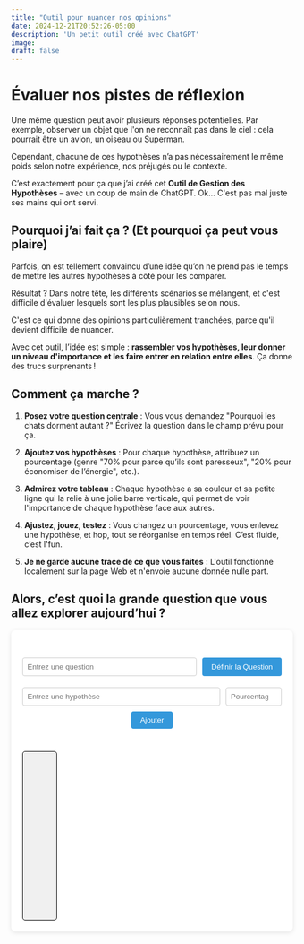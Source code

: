 ```yaml
---
title: "Outil pour nuancer nos opinions"
date: 2024-12-21T20:52:26-05:00
description: 'Un petit outil créé avec ChatGPT'
image:
draft: false
---
```


# Évaluer nos pistes de réflexion 

Une même question peut avoir plusieurs réponses potentielles. Par exemple, observer un objet que l'on ne reconnaît pas dans le ciel : cela pourrait être un avion, un oiseau ou Superman.

Cependant, chacune de ces hypothèses n’a pas nécessairement le même poids selon notre expérience, nos préjugés ou le contexte.

C’est exactement pour ça que j’ai créé cet **Outil de Gestion des Hypothèses** – avec un coup de main de ChatGPT. Ok... C'est pas mal juste ses mains qui ont servi.

## Pourquoi j’ai fait ça ? (Et pourquoi ça peut vous plaire)

Parfois, on est tellement convaincu d’une idée qu’on ne prend pas le temps de mettre les autres hypothèses à côté pour les comparer. 

Résultat ? Dans notre tête, les différents scénarios se mélangent, et c'est difficile d'évaluer lesquels sont les plus plausibles selon nous.

C'est ce qui donne des opinions particulièrement tranchées, parce qu'il devient difficile de nuancer. 

Avec cet outil, l’idée est simple : **rassembler vos hypothèses, leur donner un niveau d'importance et les faire entrer en relation entre elles**. Ça donne des trucs surprenants !

## Comment ça marche ?

1. **Posez votre question centrale** : Vous vous demandez "Pourquoi les chats dorment autant ?" Écrivez la question dans le champ prévu pour ça.

2. **Ajoutez vos hypothèses** : Pour chaque hypothèse, attribuez un pourcentage (genre "70% pour parce qu’ils sont paresseux", "20% pour économiser de l’énergie", etc.).

3. **Admirez votre tableau** : Chaque hypothèse a sa couleur et sa petite ligne qui la relie à une jolie barre verticale, qui permet de voir l'importance de chaque hypothèse face aux autres.

4. **Ajustez, jouez, testez** : Vous changez un pourcentage, vous enlevez une hypothèse, et hop, tout se réorganise en temps réel. C’est fluide, c’est l'fun.

5. **Je ne garde aucune trace de ce que vous faites** : L'outil fonctionne localement sur la page Web et n'envoie aucune donnée nulle part.

## Alors, c’est quoi la grande question que vous allez explorer aujourd’hui ? 



<div id="hypothesis-tool">
    <h2 id="question-subtitle" class="hidden"></h2> 
    
 <div id="question-form">
        <input type="text" id="question-input" placeholder="Entrez une question">
        <button id="set-question-button">Définir la Question</button>
    </div>
    
 <div id="hypothesis-form">
        <input type="text" id="hypothesis-input" placeholder="Entrez une hypothèse">
        <input type="number" id="percentage-input" placeholder="Pourcentage" min="0" max="100">
        <button id="add-button">Ajouter</button>
    </div>
    
  <div id="hypotheses-container">
    <svg id="connections-svg"></svg>
   <div id="hypotheses-list"></div>
        <div id="percentage-bar-vertical">
            <div id="bar-segments"></div>
        </div>
    </div>
</div>


<style>
    #hypothesis-tool {
        max-width: 800px;
        margin: 0 auto; /* Centrer l'outil sur la page */
        padding: 20px;
        background-color: #ffffff;
        border-radius: 8px;
        box-shadow: 0 2px 8px rgba(0, 0, 0, 0.1);
        position: relative; /* Pour positionner le SVG correctement */
    }

    #question-form,
    #hypothesis-form {
        display: flex;
        gap: 10px;
        margin-bottom: 20px;
        justify-content: center;
        flex-wrap: wrap; /* Permettre le retour à la ligne sur petits écrans */
    }

    #question-form input[type="text"],
    #hypothesis-form input[type="text"],
    #hypothesis-form input[type="number"] {
        padding: 8px;
        border: 1px solid #ccc;
        border-radius: 4px;
    }

    #question-form input[type="text"],
    #hypothesis-form input[type="text"] {
        flex: 1 1 300px; /* Flex-grow, Flex-shrink, Flex-basis */
        min-width: 200px;
    }

    #hypothesis-form input[type="number"] {
        width: 100px;
    }

    #set-question-button,
    #add-button {
        padding: 8px 16px;
        background-color: #3498db;
        color: white;
        border: none;
        border-radius: 4px;
        cursor: pointer;
        transition: background-color 0.3s;
        flex: 0 0 auto;
    }

    #set-question-button:hover,
    #add-button:hover {
        background-color: #2980b9;
    }

    #hypotheses-container {
        display: flex;
        gap: 20px;
        justify-content: space-between;
        align-items: flex-end;
        flex-wrap: wrap; /* Permettre le retour à la ligne sur petits écrans */
        position: relative; /* Pour positionner le SVG absolument */
    }

    #connections-svg {
        position: absolute;
        top: 0;
        left: 0;
        width: 100%;
        height: 100%;
        pointer-events: none; /* Permettre les interactions avec les éléments sous le SVG */
        z-index: 1; /* Positionner derrière les éléments */
    }

    #hypotheses-list {
        flex: 1 1 400px;
        max-width: 600px;
        display: flex;
        flex-direction: column-reverse; /* Inverser l'ordre pour aligner avec la barre */
        position: relative;
        z-index: 2; /* Positionner au-dessus du SVG */
    }

    .hypothesis-item {
        display: flex;
        align-items: center;
        margin-bottom: 10px;
        padding: 10px;
        border: 1px solid #ddd;
        border-left: 10px solid #000;
        border-radius: 5px;
        background-color: #fff;
        transition: background-color 0.3s;
        animation: fadeIn 0.5s ease-in-out;
        position: relative;
        z-index: 2; /* Positionner au-dessus du SVG */
    }

    .hypothesis-item:hover {
        background-color: #f9f9f9;
    }

    .hypothesis-color {
        width: 15px;
        height: 15px;
        border-radius: 50%;
        margin-right: 10px;
    }

    .hypothesis-details {
        flex: 1;
        display: flex;
        align-items: center;
    }

    .hypothesis-details span {
        margin-right: 10px;
        flex: 1;
    }

    .hypothesis-details input[type="number"] {
        width: 80px;
        padding: 5px;
        border: 1px solid #ccc;
        border-radius: 4px;
        margin-right: 10px;
    }

    .delete-button {
        background-color: #e74c3c;
        color: white;
        border: none;
        padding: 5px 10px;
        border-radius: 3px;
        cursor: pointer;
        transition: background-color 0.3s;
    }

    .delete-button:hover {
        background-color: #c0392b;
    }

    #percentage-bar-vertical {
        width: 60px;
        height: 300px;
        border: 1px solid #000;
        display: flex;
        flex-direction: column-reverse; /* Pour que le plus grand soit en bas */
        overflow: hidden;
        position: relative;
        background-color: #f0f0f0;
        border-radius: 5px;
        transition: all 0.5s ease-in-out;
        z-index: 2; /* Positionner au-dessus du SVG */
    }

    #bar-segments {
        width: 100%;
        height: 100%;
        display: flex;
        flex-direction: column-reverse; /* Assurer que le premier segment est en bas */
        transition: all 0.5s ease-in-out;
    }

    .segment {
        width: 100%;
        transition: height 0.5s ease-in-out, background-color 0.5s ease-in-out;
        animation: fadeIn 0.5s ease-in-out;
        position: relative;
    }

    .segment::after {
        content: attr(title);
        position: absolute;
        left: 50%;
        bottom: 0;
        transform: translateX(-50%);
        background: rgba(0, 0, 0, 0.7);
        color: #fff;
        padding: 2px 5px;
        border-radius: 3px;
        font-size: 10px;
        opacity: 0;
        transition: opacity 0.3s;
    }

    .segment:hover::after {
        opacity: 1;
    }

    @keyframes fadeIn {
        from { opacity: 0; transform: translateY(-10px); }
        to { opacity: 1; transform: translateY(0); }
    }

    /* Media Queries pour Responsivité */
    @media (max-width: 768px) {
        #hypotheses-container {
            flex-direction: column;
            align-items: center;
        }

        #percentage-bar-vertical {
            width: 80%;
            height: 200px;
        }

        #hypotheses-list {
            max-width: 100%;
        }
    }
</style>

<!-- Scripts JavaScript spécifiques à l'outil -->
<script>
    // ---------------------------------------------
    // Gestion des hypothèses
    // ---------------------------------------------
    let hypotheses = [];
    const colors = ['#FF5733', '#33FF57', '#3357FF', '#F333FF', '#FF33A8', '#33FFF5'];

    // Éléments du DOM
    const addButton = document.getElementById('add-button');
    const setQuestionButton = document.getElementById('set-question-button');
    const questionInput = document.getElementById('question-input');
    const questionSubtitle = document.getElementById('question-subtitle');
    const connectionsSvg = document.getElementById('connections-svg');

    addButton.addEventListener('click', addHypothesis);
    setQuestionButton.addEventListener('click', setQuestion);

    // Charger les hypothèses sauvegardées et la question au démarrage
    window.onload = loadHypotheses;

    // ---------------------------------------------
    // Fonctions principales
    // ---------------------------------------------

    function addHypothesis() {
        const hypothesisInput = document.getElementById('hypothesis-input');
        const percentageInput = document.getElementById('percentage-input');
        const hypothesis = hypothesisInput.value.trim();
        let percentage = parseFloat(percentageInput.value);

        if (!hypothesis) {
            alert("Veuillez entrer une hypothèse valide.");
            return;
        }

        if (hypotheses.length === 0) {
            // Première hypothèse, elle occupe automatiquement 100%
            percentage = 100;
            hypotheses.push({ hypothesis, percentage, color: colors[hypotheses.length % colors.length] });
        } else {
            if (isNaN(percentage) || percentage < 0 || percentage > 100) {
                alert("Veuillez entrer un pourcentage valide entre 0 et 100.");
                return;
            }

            // Vérifier si l'ajout dépasse 100%
            const desiredTotal = getTotalPercentage() + percentage;
            if (desiredTotal > 100) {
                const excess = desiredTotal - 100;
                // Réduire toutes les hypothèses existantes proportionnellement
                const adjustableHypotheses = hypotheses.filter(h => h.percentage > 0);
                const totalAdjustable = adjustableHypotheses.reduce((sum, h) => sum + h.percentage, 0);
                if (totalAdjustable === 0) {
                    alert("Impossible d'ajouter cette hypothèse car il n'y a pas d'hypothèses ajustables.");
                    return;
                }
                adjustableHypotheses.forEach(h => {
                    h.percentage -= (h.percentage / totalAdjustable) * excess;
                    h.percentage = Math.max(0, h.percentage);
                });
            }

            // Ajouter la nouvelle hypothèse
            const color = colors[hypotheses.length % colors.length];
            hypotheses.push({ hypothesis, percentage, color });
        }

        adjustPercentages();
        sortHypotheses();
        renderHypotheses();
        renderBar();
        drawConnections();
        saveHypotheses();

        hypothesisInput.value = '';
        percentageInput.value = '';
    }

    function setQuestion() {
        // Si on appuie sur le bouton alors qu'on a déjà une question, on demande de confirmer
        if (setQuestionButton.textContent === "Définir une nouvelle question") {
            const confirmReset = confirm("Voulez-vous réinitialiser toutes les hypothèses et définir une nouvelle question ?");
            if (confirmReset) {
                clearAllHypotheses();
            } else {
                return; // Annuler l'action si l'utilisateur ne souhaite pas réinitialiser
            }
        }
        defineNewQuestion();
    }

    function defineNewQuestion() {
        const question = questionInput.value.trim();
        if (!question) {
            alert("Veuillez entrer une question valide.");
            return;
        }
        setQuestionDisplay(question);
        saveQuestion(question);
        setQuestionButton.textContent = "Définir une nouvelle question"; 
        questionInput.value = '';
    }

    // Vider toutes les hypothèses (et localStorage) 
    function clearAllHypotheses() {
        hypotheses = [];
        localStorage.removeItem('hypotheses');
        renderHypotheses();
        renderBar();
        drawConnections();
    }

    // ---------------------------------------------
    // Fonctions utilitaires
    // ---------------------------------------------
    function adjustPercentages() {
        // Assurer que le total des pourcentages est toujours à 100%
        let total = getTotalPercentage();
        if (total !== 100 && hypotheses.length > 0) {
            const difference = 100 - total;
            // Répartir la différence proportionnellement parmi toutes les hypothèses
            const adjustableHypotheses = hypotheses.filter(h => h.percentage > 0);
            const totalAdjustable = adjustableHypotheses.reduce((sum, h) => sum + h.percentage, 0);
            if (totalAdjustable > 0) {
                adjustableHypotheses.forEach(h => {
                    h.percentage += (h.percentage / totalAdjustable) * difference;
                    h.percentage = Math.max(0, h.percentage);
                });
            }
        }
    }

    function sortHypotheses() {
        // Trier les hypothèses en ordre décroissant de pourcentage
        hypotheses.sort((a, b) => b.percentage - a.percentage);
    }

    function getTotalPercentage() {
        return hypotheses.reduce((sum, h) => sum + h.percentage, 0);
    }

    function renderHypotheses() {
        const list = document.getElementById('hypotheses-list');
        list.innerHTML = '';

        // Les hypothèses sont déjà triées en ordre décroissant
        hypotheses.forEach((h, index) => {
            const item = document.createElement('div');
            item.className = 'hypothesis-item';
            item.style.borderLeftColor = h.color;

            const colorIndicator = document.createElement('div');
            colorIndicator.className = 'hypothesis-color';
            colorIndicator.style.backgroundColor = h.color;

            const details = document.createElement('div');
            details.className = 'hypothesis-details';

            const label = document.createElement('span');
            label.textContent = h.hypothesis;

            const input = document.createElement('input');
            input.type = 'number';
            input.value = h.percentage.toFixed(2);
            input.min = 0;
            input.max = 100;
            input.step = 0.01;
            // Désactiver la modification si c'est la seule hypothèse
            input.disabled = (hypotheses.length === 1); 
            input.title = (hypotheses.length === 1) 
                ? "La première hypothèse est toujours à 100%" 
                : "Modifier le pourcentage";

            input.addEventListener('change', (e) => {
                if (hypotheses.length === 1) return; // Ne pas modifier si c'est la seule
                updatePercentage(index, parseFloat(e.target.value));
            });

            const deleteBtn = document.createElement('button');
            deleteBtn.className = 'delete-button';
            deleteBtn.textContent = 'Supprimer';
            deleteBtn.addEventListener('click', () => deleteHypothesis(index));

            details.appendChild(label);
            details.appendChild(input);
            details.appendChild(deleteBtn);

            item.appendChild(colorIndicator);
            item.appendChild(details);
            list.appendChild(item);
        });
    }

    function updatePercentage(index, newPercentage) {
        if (isNaN(newPercentage) || newPercentage < 0 || newPercentage > 100) {
            alert("Veuillez entrer un pourcentage valide entre 0 et 100.");
            renderHypotheses();
            return;
        }

        hypotheses[index].percentage = newPercentage;

        adjustPercentages();
        sortHypotheses();
        renderHypotheses();
        renderBar();
        drawConnections();
        saveHypotheses();
    }

    function deleteHypothesis(index) {
        // Permettre la suppression de la première hypothèse seulement si c'est la seule
        if (index === 0 && hypotheses.length > 1) {
            alert("La première hypothèse ne peut pas être supprimée tant qu'il y a d'autres hypothèses.");
            return;
        }

        hypotheses.splice(index, 1);
        adjustPercentages();
        sortHypotheses();
        renderHypotheses();
        renderBar();
        drawConnections();
        saveHypotheses();
    }

    function renderBar() {
        const bar = document.getElementById('bar-segments');
        bar.innerHTML = '';

        // Les hypothèses sont déjà triées en ordre décroissant
        hypotheses.forEach(h => {
            const segment = document.createElement('div');
            segment.className = 'segment';
            segment.style.height = `${h.percentage}%`;
            segment.style.backgroundColor = h.color;
            segment.title = `${h.hypothesis}: ${h.percentage.toFixed(2)}%`;
            bar.appendChild(segment);
        });
    }

    function drawConnections() {
        // Effacer les connexions existantes
        connectionsSvg.innerHTML = '';

        const container = document.getElementById('hypotheses-container');
        const containerRect = container.getBoundingClientRect();

        const list = document.getElementById('hypotheses-list');
        const listItems = list.getElementsByClassName('hypothesis-item');

        const bar = document.getElementById('percentage-bar-vertical');
        const segments = bar.getElementsByClassName('segment');

        hypotheses.forEach((h, index) => {
            const item = listItems[index];
            const segment = segments[index];
            if (item && segment) {
                const itemRect = item.getBoundingClientRect();
                const segmentRect = segment.getBoundingClientRect();

                // Calculer la position relative au conteneur
                const x1 = itemRect.right - containerRect.left;
                const y1 = itemRect.top - containerRect.top + (itemRect.height / 2);
                const x2 = segmentRect.left - containerRect.left + (segmentRect.width / 2);
                const y2 = segmentRect.top - containerRect.top + (segmentRect.height / 2);

                // Créer une ligne SVG avec la couleur de l'hypothèse
                const line = document.createElementNS("http://www.w3.org/2000/svg", "line");
                line.setAttribute('x1', x1);
                line.setAttribute('y1', y1);
                line.setAttribute('x2', x2);
                line.setAttribute('y2', y2);
                line.setAttribute('stroke', h.color); // Couleur de l'hypothèse
                line.setAttribute('stroke-width', '1');

                connectionsSvg.appendChild(line);
            }
        });
    }

    // ---------------------------------------------
    // Gestion du LocalStorage
    // ---------------------------------------------

    function saveHypotheses() {
        localStorage.setItem('hypotheses', JSON.stringify(hypotheses));
    }

    function loadHypotheses() {
        const stored = localStorage.getItem('hypotheses');
        if (stored) {
            hypotheses = JSON.parse(stored);
            adjustPercentages();
            sortHypotheses();
            renderHypotheses();
            renderBar();
            drawConnections();
        }

        // Charger la question si elle existe
        const storedQuestion = localStorage.getItem('question');
        if (storedQuestion) {
            setQuestionDisplay(storedQuestion);
            setQuestionButton.textContent = "Définir une nouvelle question";
        }
    }

    function setQuestionDisplay(question) {
        questionSubtitle.textContent = question;
        questionSubtitle.classList.remove('hidden');
    }

    function saveQuestion(question) {
        localStorage.setItem('question', question);
    }
</script>
